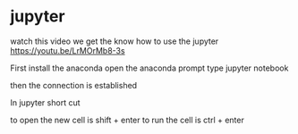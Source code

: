 # jupyter
watch this video we get the know how to use the jupyter https://youtu.be/LrMOrMb8-3s

First install the anaconda open the anaconda prompt type jupyter notebook

then the connection is established

In jupyter short cut

to open the new cell is shift + enter
to run the cell is ctrl + enter
